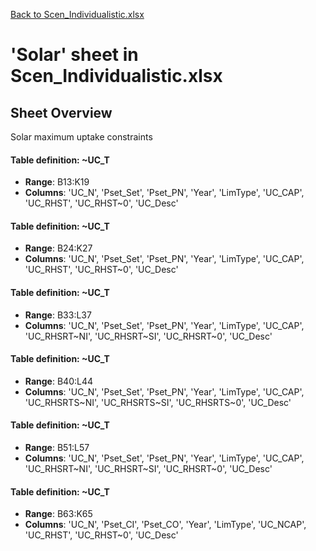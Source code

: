 [Back to Scen_Individualistic.xlsx](README.md)

# 'Solar' sheet in Scen_Individualistic.xlsx

## Sheet Overview

Solar maximum uptake constraints

#### Table definition: ~UC_T
- **Range**: B13:K19
- **Columns**: 'UC_N', 'Pset_Set', 'Pset_PN', 'Year', 'LimType', 'UC_CAP', 'UC_RHST', 'UC_RHST~0', 'UC_Desc'

#### Table definition: ~UC_T
- **Range**: B24:K27
- **Columns**: 'UC_N', 'Pset_Set', 'Pset_PN', 'Year', 'LimType', 'UC_CAP', 'UC_RHST', 'UC_RHST~0', 'UC_Desc'

#### Table definition: ~UC_T
- **Range**: B33:L37
- **Columns**: 'UC_N', 'Pset_Set', 'Pset_PN', 'Year', 'LimType', 'UC_CAP', 'UC_RHSRT~NI', 'UC_RHSRT~SI', 'UC_RHSRT~0', 'UC_Desc'

#### Table definition: ~UC_T
- **Range**: B40:L44
- **Columns**: 'UC_N', 'Pset_Set', 'Pset_PN', 'Year', 'LimType', 'UC_CAP', 'UC_RHSRTS~NI', 'UC_RHSRTS~SI', 'UC_RHSRTS~0', 'UC_Desc'

#### Table definition: ~UC_T
- **Range**: B51:L57
- **Columns**: 'UC_N', 'Pset_Set', 'Pset_PN', 'Year', 'LimType', 'UC_CAP', 'UC_RHSRT~NI', 'UC_RHSRT~SI', 'UC_RHSRT~0', 'UC_Desc'

#### Table definition: ~UC_T
- **Range**: B63:K65
- **Columns**: 'UC_N', 'Pset_CI', 'Pset_CO', 'Year', 'LimType', 'UC_NCAP', 'UC_RHST', 'UC_RHST~0', 'UC_Desc'


